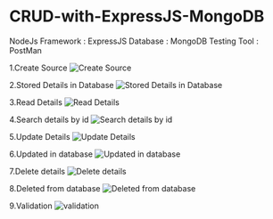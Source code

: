 # CRUD-with-ExpressJS-MongoDB

NodeJs
Framework : ExpressJS
Database : MongoDB
Testing Tool : PostMan

1.Create Source
![Create Source](https://github.com/ChamodS-1/CRUD-with-Express-MongoDb/assets/116129813/bd2e0f76-925f-4532-a720-ffadd4145e39)

2.Stored Details in Database
![Stored Details in Database](https://github.com/ChamodS-1/CRUD-with-Express-MongoDb/assets/116129813/63bb9cc1-c8d2-4e56-bf7c-7b54f3aa722e)

3.Read Details
![Read Details](https://github.com/ChamodS-1/CRUD-with-Express-MongoDb/assets/116129813/a3b3cc6d-c448-4080-8fad-ed403cd5c69b)

4.Search details by id
![Search details by id](https://github.com/ChamodS-1/CRUD-with-Express-MongoDb/assets/116129813/a9b3ffea-6bc8-4742-99f6-9951796b6444)

5.Update Details
![Update Details](https://github.com/ChamodS-1/CRUD-with-Express-MongoDb/assets/116129813/cf9a6fd2-5927-4d22-bf41-ed9d0fce9bbf)

6.Updated in database
![Updated in database](https://github.com/ChamodS-1/CRUD-with-Express-MongoDb/assets/116129813/ddb4e62f-dad1-4546-955c-b3b0b1f90a8d)

7.Delete details
![Delete details](https://github.com/ChamodS-1/CRUD-with-Express-MongoDb/assets/116129813/912d0e02-8ecc-4b74-9fbe-28d69f72ff14)

8.Deleted from database
![Deleted from database](https://github.com/ChamodS-1/CRUD-with-Express-MongoDb/assets/116129813/4fe4bf01-817f-4907-a2b2-a08f1301a0dd)

9.Validation
![validation](https://github.com/ChamodS-1/CRUD-with-Express-MongoDb/assets/116129813/1431566e-74f3-4855-90b0-4ad54618789c)
